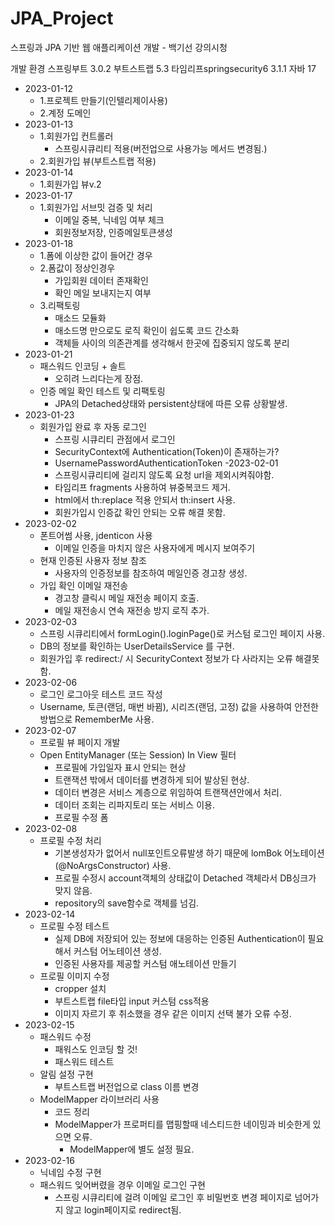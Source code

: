 # JPA_Project
스프링과 JPA 기반 웹 애플리케이션 개발 - 백기선 강의시청

개발 환경
스프링부트 3.0.2
부트스트랩 5.3
타임리프springsecurity6 3.1.1
자바 17

- 2023-01-12 
  - 1.프로젝트 만들기(인텔리제이사용)
  - 2.계정 도메인
- 2023-01-13
  - 1.회원가입 컨트롤러
    - 스프링시큐리티 적용(버전업으로 사용가능 메서드 변경됨.)
  - 2.회원가입 뷰(부트스트랩 적용)
- 2023-01-14
  - 1.회원가입 뷰v.2
- 2023-01-17
  - 1.회원가입 서브밋 검증 및 처리
    - 이메일 중복, 닉네임 여부 체크
    - 회원정보저장, 인증메일토큰생성
- 2023-01-18
  - 1.폼에 이상한 값이 들어간 경우
  - 2.폼값이 정상인경우
    - 가입회원 데이터 존재확인
    - 확인 메일 보내지는지 여부
  - 3.리팩토링
    - 매소드 모듈화
    - 매소드명 만으로도 로직 확인이 쉽도록 코드 간소화
    - 객체들 사이의 의존관계를 생각해서 한곳에 집중되지 않도록 분리
- 2023-01-21
  - 패스워드 인코딩 + 솔트
    - 오히려 느리다는게 장점.
  - 인증 메일 확인 테스트 및 리팩토링
    - JPA의 Detached상태와 persistent상태에 따른 오류 상황발생.
- 2023-01-23
  - 회원가입 완료 후 자동 로그인
    - 스프링 시큐리티 관점에서 로그인
    - SecurityContext에 Authentication(Token)이 존재하는가?
    - UsernamePasswordAuthenticationToken
-2023-02-01
    - 스프링시큐리티에 걸리지 않도록 요청 url을 제외시켜줘야함.
    - 타임리프 fragments 사용하여 뷰중복코드 제거.
    - html에서 th:replace 적용 안되서 th:insert 사용.
    - 회원가입시 인증값 확인 안되는 오류 해결 못함.
- 2023-02-02
  - 폰트어썸 사용, jdenticon 사용
    - 이메일 인증을 마치지 않은 사용자에게 메시지 보여주기
  - 현재 인증된 사용자 정보 참조
    - 사용자의 인증정보를 참조하여 메일인증 경고창 생성.
  - 가입 확인 이메일 재전송
    - 경고창 클릭시 메일 재전송 페이지 호출.
    - 메일 재전송시 연속 재전송 방지 로직 추가.
- 2023-02-03
  - 스프링 시큐리티에서 formLogin().loginPage()로 커스텀 로그인 페이지 사용.
  - DB의 정보를 확인하는 UserDetailsService 를 구현.
  - 회원가입 후 redirect:/ 시 SecurityContext 정보가 다 사라지는 오류 해결못함.
- 2023-02-06
  - 로그인 로그아웃 테스트 코드 작성
  - Username, 토큰(랜덤, 매번 바뀜), 시리즈(랜덤, 고정) 값을 사용하여 안전한 방법으로 RememberMe 사용.
- 2023-02-07
  - 프로필 뷰 페이지 개발
  - Open EntityManager (또는 Session) In View 필터
    - 프로필에 가입일자 표시 안되는 현상
    - 트랜잭션 밖에서 데이터를 변경하게 되어 발상된 현상.
    - 데이터 변경은 서비스 계층으로 위임하여 트랜잭션안에서 처리.
    - 데이터 조회는 리파지토리 또는 서비스 이용.
    - 프로필 수정 폼
- 2023-02-08
  - 프로필 수정 처리
    - 기본생성자가 없어서 null포인트오류발생 하기 때문에 lomBok 어노테이션(@NoArgsConstructor) 사용.
    - 프로필 수정시 account객체의 상태값이 Detached 객체라서 DB싱크가 맞지 않음.
    - repository의 save함수로 객체를 넘김.
- 2023-02-14
  - 프로필 수정 테스트
    - 실제 DB에 저장되어 있는 정보에 대응하는 인증된 Authentication이 필요해서 커스텀 어노테이션 생성.
    - 인증된 사용자를 제공할 커스텀 애노테이션 만들기
  - 프로필 이미지 수정
    - cropper 설치
    - 부트스트랩 file타입 input 커스텀 css적용
    - 이미지 자르기 후 취소했을 경우 같은 이미지 선택 불가 오류 수정.
- 2023-02-15
  - 패스워드 수정
    - 패워스도 인코딩 할 것!
    - 패스워드 테스트
  - 알림 설정 구현
    - 부트스트랩 버전업으로 class 이름 변경
  - ModelMapper 라이브러리 사용
    - 코드 정리
    - ModelMapper가 프로퍼티를 맵핑할때 네스티드한 네이밍과 비슷한게 있으면 오류.
      - ModelMapper에 별도 설정 필요.
- 2023-02-16
  - 닉네임 수정 구현
  - 패스워드 잊어버렸을 경우 이메일 로그인 구현
    - 스프링 시큐리티에 걸려 이메일 로그인 후 비밀번호 변경 페이지로 넘어가지 않고 login페이지로 redirect됨.
